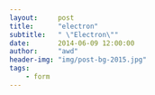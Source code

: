 ```yaml
---
layout:     post
title:      "electron"
subtitle:   " \"Electron\""
date:       2014-06-09 12:00:00
author:     "awd"
header-img: "img/post-bg-2015.jpg"
tags:
    - form
---
```

